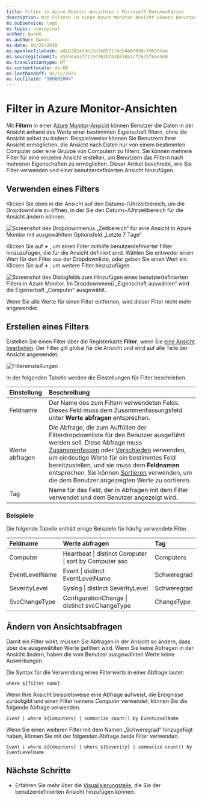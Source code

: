 ```yaml
---
title: Filter in Azure Monitor-Ansichten | Microsoft-Dokumentation
description: Mit Filtern in einer Azure Monitor-Ansicht können Benutzer die Daten in der Ansicht anhand des Werts einer bestimmten Eigenschaft filtern, ohne die Ansicht selbst zu ändern.  Dieser Artikel beschreibt, wie Sie Filter verwenden und einer benutzerdefinierten Ansicht hinzufügen.
ms.subservice: logs
ms.topic: conceptual
author: bwren
ms.author: bwren
ms.date: 06/22/2018
ms.openlocfilehash: d428382493e15d2e0571f4cb4b6f090cf9056fe4
ms.sourcegitcommit: e559daa1f7115d703bfa1b87da1cf267bf6ae9e8
ms.translationtype: HT
ms.contentlocale: de-DE
ms.lasthandoff: 02/17/2021
ms.locfileid: "100602004"
---
```

# <a name="filters-in-azure-monitor-views"></a>Filter in Azure Monitor-Ansichten
Mit **Filtern** in einer [Azure Monitor-Ansicht](view-designer.md) können Benutzer die Daten in der Ansicht anhand des Werts einer bestimmten Eigenschaft filtern, ohne die Ansicht selbst zu ändern.  Beispielsweise können Sie Benutzern Ihrer Ansicht ermöglichen, die Ansicht nach Daten nur von einem bestimmten Computer oder eine Gruppe von Computern zu filtern.  Sie können mehrere Filter für eine einzelne Ansicht erstellen, um Benutzern das Filtern nach mehreren Eigenschaften zu ermöglichen.  Dieser Artikel beschreibt, wie Sie Filter verwenden und einer benutzerdefinierten Ansicht hinzufügen.

## <a name="using-a-filter"></a>Verwenden eines Filters
Klicken Sie oben in der Ansicht auf den Datums-/Uhrzeitbereich, um die Dropdownliste zu öffnen, in der Sie den Datums-/Uhrzeitbereich für die Ansicht ändern können.

![Screenshot des Dropdownmenüs „Zeitbereich“ für eine Ansicht in Azure Monitor mit ausgewähltem Optionsfeld „Letzte 7 Tage“](media/view-designer-filters/filters-example-time.png)

Klicken Sie auf **+** , um einen Filter mithilfe benutzerdefinierter Filter hinzuzufügen, die für die Ansicht definiert sind. Wählen Sie entweder einen Wert für den Filter aus der Dropdownliste, oder geben Sie einen Wert ein. Klicken Sie auf **+** , um weitere Filter hinzuzufügen. 


![Screenshot des Dialogfelds zum Hinzufügen eines benutzerdefinierten Filters in Azure Monitor. Im Dropdownmenü „Eigenschaft auswählen“ wird die Eigenschaft „Computer“ ausgewählt.](media/view-designer-filters/filters-example-custom.png)

Wenn Sie alle Werte für einen Filter entfernen, wird dieser Filter nicht mehr angewendet.


## <a name="creating-a-filter"></a>Erstellen eines Filters

Erstellen Sie einen Filter über die Registerkarte **Filter**, wenn Sie [eine Ansicht bearbeiten](view-designer.md).  Der Filter gilt global für die Ansicht und wird auf alle Teile der Ansicht angewendet.  

![Filtereinstellungen](media/view-designer-filters/filters-settings.png)

In der folgenden Tabelle werden die Einstellungen für Filter beschrieben.

| Einstellung | Beschreibung |
|:---|:---|
| Feldname | Der Name des zum Filtern verwendeten Felds.  Dieses Feld muss dem Zusammenfassungsfeld unter **Werte abfragen** entsprechen. |
| Werte abfragen | Die Abfrage, die zum Auffüllen der Filterdropdownliste für den Benutzer ausgeführt werden soll.  Diese Abfrage muss [Zusammenfassen](/azure/kusto/query/summarizeoperator) oder [Verschieden](/azure/kusto/query/distinctoperator) verwenden, um eindeutige Werte für ein bestimmtes Feld bereitzustellen, und sie muss dem **Feldnamen** entsprechen.  Sie können [Sortieren](/azure/kusto/query/sortoperator) verwenden, um die dem Benutzer angezeigten Werte zu sortieren. |
| Tag | Name für das Feld, der in Abfragen mit dem Filter verwendet und dem Benutzer angezeigt wird. |

### <a name="examples"></a>Beispiele

Die folgende Tabelle enthält einige Beispiele für häufig verwendete Filter.  

| Feldname | Werte abfragen | Tag |
|:--|:--|:--|
| Computer   | Heartbeat &#124; distinct Computer &#124; sort by Computer asc | Computers |
| EventLevelName | Event &#124; distinct EventLevelName | Schweregrad |
| SeverityLevel | Syslog &#124; distinct SeverityLevel | Schweregrad |
| SvcChangeType | ConfigurationChange &#124; distinct svcChangeType | ChangeType |


## <a name="modify-view-queries"></a>Ändern von Ansichtsabfragen

Damit ein Filter wirkt, müssen Sie Abfragen in der Ansicht so ändern, dass über die ausgewählten Werte gefiltert wird.  Wenn Sie keine Abfragen in der Ansicht ändern, haben die vom Benutzer ausgewählten Werte keine Auswirkungen.

Die Syntax für die Verwendung eines Filterwerts in einer Abfrage lautet: 

`where ${filter name}`  

Wenn Ihre Ansicht beispielsweise eine Abfrage aufweist, die Ereignisse zurückgibt und einen Filter namens _Computer_ verwendet, können Sie die folgende Abfrage verwenden.

```kusto
Event | where ${Computers} | summarize count() by EventLevelName
```

Wenn Sie einen weiteren Filter mit dem Namen „Schweregrad“ hinzugefügt haben, können Sie mit der folgenden Abfrage beide Filter verwenden.

```kusto
Event | where ${Computers} | where ${Severity} | summarize count() by EventLevelName
```

## <a name="next-steps"></a>Nächste Schritte
* Erfahren Sie mehr über die [Visualisierungsteile](view-designer-parts.md), die Sie der benutzerdefinierten Ansicht hinzufügen können.
